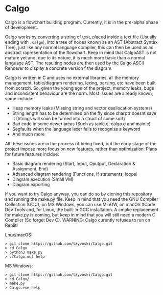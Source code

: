 # Calgo
Calgo is a flowchart building program.
Currently, it is in the pre-alpha phase of development.

Calgo works by converting a string of text, placed inside a text file (Usually ending with `.calgo`), into a tree of nodes known as an AST (Abstract Syntax Tree), just like any normal language compiler, this can then be used as an abstract rapresentation of the flowchart. Keep in mind that CalgoAST is not mature yet and, due to its nature, it is much more basic than a normal language AST.
The resulting nodes are then used by the Calgo ASCII Renderer to display a concrete version f the diagram.

Calgo is written in C and uses no external libraries, all the memory management, table/diagram rendering, lexing, parsing, etc have been built from scratch.
So, given the young age of the project, memory leaks, bugs and inconsistent behaviour are the norm. Most issues are already known, some include:
* Heap memory leaks (Missing string and vector deallocation systems)
* String length has to be determined on the fly since charptr doesnt save it (Strings will soon be turned into a struct of some sort)
* Bad code in some newer areas (Such as table.c, calgo.c and main.c)
* Segfaults when the language lexer fails to recognize a keyword
* And much more

All these issues are in the process of being fixed, but the early stage of the project impose more focus on new features, rather than optimization.
Plans for future features incldue:
* Basic diagram rendering (Start, Input, Oputput, Declaration & Assignment, End)
* Advanced diagram rendering (Functions, If statements, loops)
* Diagram execution (Small VM)
* Diagram exporting

If you want to try Calgo anyway, you can do so by cloning this repository and running the make.py file. Keep in mind that you need the GNU Compiler Collection (GCC), on MS Windows, you can use MinGW, on macOS XCode Dev Tools and, for Linux, the built-in GCC installation.
A cmake replacement for make.py is coming, but keep in mind that you will still need a modern C Compiler (So forget Dev C).
WARNING: Calgo curently refuses to run on Replit!

Lnux/macOS:
```
> git clone https://github.com/tzyvoski/Calgo.git
> cd Calgo
> python3 make.py
> ./Calgo.out help
```

MS Windows:
```
> git clone https://github.com/tzyvoski/Calgo.git
> cd Calgo/
> make.py
> Calgo.exe help
```
